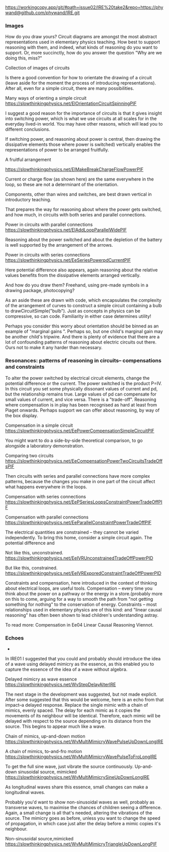 https://workingcopy.app/git/#path=issue02/IRE%20take2&repo=https://phywand@github.com/phywand/IRE.git

### Images
How do you draw yours?
Circuit diagrams are amongst the most abstract representations used in elementary physics teaching. How best to support reasoning with them, and indeed, what kinds of reasoning do you want to support. Or, more succinctly, how do you answer the question "Why are we doing this, miss?"

Collection of images of circuits

Is there a good convention for how to orientate the drawing of a circuit (leave aside for the moment the process of introducing representations). After all, even for a simple circuit, there are many possibilities.

Many ways of orienting a simple circuit
https://slowthinkingphysics.net/ElOrientationCircuitSpinningPIF

I suggest a good reason for the importance of circuits is that it gives insight into switching power, which is what we use circuits at all scales for in the everyday lived-in world. You may have other reasons, which will lead you to different conclusions.

If switching power, and reasoning about power is central, then drawing the dissipative elements those where power is switched) vertically enables the representations of power to be arranged fruitfully.

A fruitful arrangement

https://slowthinkingphysics.net/ElMakeBreakChargeFlowPowerPIF

Current or charge flow (as shown here) are the same everywhere in the loop, so these are not a determinant of the orientation.

Components, other than wires and switches, are best drawn vertical in introductory teaching.

That prepares the way for reasoning about where the power gets switched, and how much, in circuits with both series and parallel connections.

Power in circuits with parallel connections
https://slowthinkingphysics.net/ElAddLoopParallelWidePIF

Reasoning about the power switched and about the depletion of the battery is well supported by the arrangement of the arrows.

Power in circuits with series connections
https://slowthinkingphysics.net/EeSeriesPowerpdCurrentPIF

Here potential difference also appears, again reasoning about the relative values benefits from the dissipative elements arranged vertically.

And how do you draw them? Freehand, using pre-made symbols in a drawing package, photocopying?

As an aside these are drawn with code, which encapsulates the complexity of the arrangement of curves to construct a simple circuit containing a bulb to drawCircuitSimple("bulb"). Just as concepts in physics can be compressive, so can code. Familiarity in either case determines utility!

Perhaps you consider this worry about orientation should be binned as an example of "marginal gains ". Perhaps so, but one child's marginal gain may be another child's tripwire. And there is plenty of evidence that there are a lot of confounding patterns of reasoning about electric circuits out there. Ours not to make it any harder than necessary.

### Resonances: patterns of reasoning in circuits– compensations and constraints

To alter the power switched by electrical circuit elements, change the potential difference or the current. The power switched is the product P=IV. In this circuit you set some physically dissonant values of current and pd, but the relationship remains true. Large values of pd can compensate for small values of current, and vice versa. There is a "trade-off". Reasoning where compensation is in play has been recognised as hard at least from Piaget onwards. Perhaps support we can offer about reasoning, by way of the box display.

Compensation in a simple circuit
https://slowthinkingphysics.net/EePowerCompensationSimpleCircuitPIF

You might want to do a side-by-side theoretical comparison, to go alongside a laboratory demonstration.

Comparing two circuits
https://slowthinkingphysics.net/EeCompensationPowerTwoCircuitsTradeOffsPIF

Then circuits with series and parallel connections have more complex patterns, because the changes you make in one part of the circuit affect what happens everywhere in the loops.

Compensation with series connections
https://slowthinkingphysics.net/EePSeriesLoopsConstraintPowerTradeOffPIF

Compensation with parallel connections
https://slowthinkingphysics.net/EeParallelConstraintPowerTradeOffPIF

The electrical quantities are constrained – they cannot be varied independently. To bring this home, consider a simple circuit again. The potential difference and 

Not like this, unconstrained.
https://slowthinkingphysics.net/EeIVRUnconstrainedTradeOffPowerPID

But like this, constrained.
https://slowthinkingphysics.net/EeIVRExporedConstraintTradeOffPowerPID

Constraints and compensation, here introduced in the context of thinking about electrical loops, are useful tools.
Compensation – every time you think about the power on a pathway or the energy in a store.(probably more on this to come, arguing for a way to smooth the path from "not getting something for nothing" to the conservation of energy.
Constraints – most relationships used in elementary physics are of this kind: and "linear causal reasoning" has often been shown to lead children's understanding astray.

To read more:
Compensation in Ee04
Linear Causal Reasoning Viennot.

### Echoes
-
In IRE01 I suggested that you could and probably should introduce the idea of a wave using delayed mimicry as the essence, as this enabled you to capture the essence of the idea of a wave without algebra.

Delayed mimicry as wave essence
https://slowthinkingphysics.net/WvStepDelayAlterIRE

The next stage in the development was suggested, but not made explicit. After some suggested that this would be welcome, here is an echo from that impact–a delayed response.
Replace the single mimic with a chain of mimics, evenly spaced. The delay for each mimic as it copies the movements of its neighbour will be identical. Therefore, each mimic will be delayed with respect to the source depending on its distance from the source. This begins to appear much like a wave.

Chain of mimics, up-and-down motion https://slowthinkingphysics.net/WvMultiMimicryWavePulseUpDownLongIRE

A chain of mimics, to-and-fro motion
https://slowthinkingphysics.net/WvMultiMimicryWavePulseToFroLongIRE

To get the full sine wave, just vibrate the source continuously.
Up-and-down sinusoidal source, mimicked https://slowthinkingphysics.net/WvMultiMimicrySineUpDownLongIRE

As longitudinal waves share this essence,  small changes can make a longitudinal waves.

Probably you'd want to show non-sinusoidal waves as well, probably as transverse waves, to maximise the chances of children seeing a difference. Again, a small change is all that's needed, altering the vibrations of the source. The mimicry goes as before, unless you want to change the speed of propagation, in which case just alter the delay before a mimic copies it's neighbour.

Non-sinusoidal source,mimicked
https://slowthinkingphysics.net/WvMultiMimicryTriangleUpDownLongPIF
